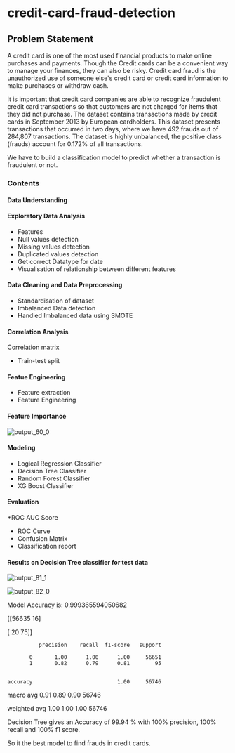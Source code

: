 # credit-card-fraud-detection

## Problem Statement

A credit card is one of the most used financial products to make online purchases and payments. Though the Credit cards can be a convenient way to manage your finances, they can also be risky. Credit card fraud is the unauthorized use of someone else's credit card or credit card information to make purchases or withdraw cash.


It is important that credit card companies are able to recognize fraudulent credit card transactions so that customers are not charged for items that they did not purchase. 
The dataset contains transactions made by credit cards in September 2013 by European cardholders. This dataset presents transactions that occurred in two days, where we have 492 frauds out of 284,807 transactions. The dataset is highly unbalanced, the positive class (frauds) account for 0.172% of all transactions.


We have to build a classification model to predict whether a transaction is fraudulent or not.

### Contents

#### Data Understanding

#### Exploratory Data Analysis

* Features
* Null values detection
* Missing values detection
* Duplicated values detection
* Get correct Datatype for date
* Visualisation of relationship between different features

  
#### Data Cleaning and Data Preprocessing

* Standardisation of dataset
* Imbalanced Data detection
* Handled Imbalanced data using SMOTE

#### Correlation Analysis
 Correlation matrix

* Train-test split
  
#### Featue Engineering

* Feature extraction
* Feature Engineering

#### Feature Importance

![output_60_0](https://github.com/gauthamijayan/credit-card-fraud-detection/assets/159794319/c9754248-f786-4788-8ce7-ceb1050ba864)


#### Modeling

* Logical Regression Classifier
* Decision Tree Classifier
* Random Forest Classifier
* XG Boost Classifier

  
#### Evaluation

*ROC AUC Score
* ROC Curve
* Confusion Matrix
* Classification report

#### Results on Decision Tree classifier for test data


![output_81_1](https://github.com/gauthamijayan/credit-card-fraud-detection/assets/159794319/1d14b1b0-6de0-41db-a582-524e014f8e41)

![output_82_0](https://github.com/gauthamijayan/credit-card-fraud-detection/assets/159794319/dc5975b1-550f-4ec2-815d-6974298fbfe8)

Model Accuracy is:  0.999365594050682

[[56635    16]

 [   20    75]]
 
              precision    recall  f1-score   support

           0       1.00      1.00      1.00     56651
           1       0.82      0.79      0.81        95
           

    accuracy                           1.00     56746

   macro avg       0.91      0.89      0.90     56746
   
weighted avg       1.00      1.00      1.00     56746

Decision Tree gives an Accuracy of 99.94 % with 100% precision, 100% recall and 100% f1 score.

So it the best model to find frauds in credit cards.
